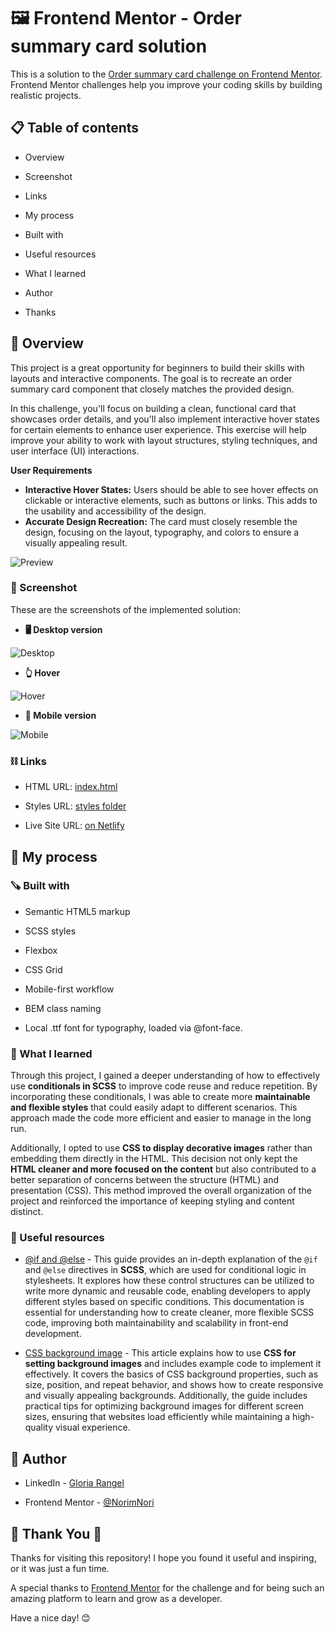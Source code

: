 # 🖼 Frontend Mentor - Order summary card solution

This is a solution to the [Order summary card challenge on Frontend Mentor](https://www.frontendmentor.io/challenges/order-summary-component-QlPmajDUj). Frontend Mentor challenges help you improve your coding skills by building realistic projects. 

##  📋 Table of contents

-  Overview

-  Screenshot

-  Links

-  My process

-  Built with

-  Useful resources

- What I learned

-  Author

-  Thanks

##  📖 Overview

This project is a great opportunity for beginners to build their skills with layouts and interactive components. The goal is to recreate an order summary card component that closely matches the provided design.

In this challenge, you'll focus on building a clean, functional card that showcases order details, and you'll also implement interactive hover states for certain elements to enhance user experience. This exercise will help improve your ability to work with layout structures, styling techniques, and user interface (UI) interactions.

**User Requirements**
-  **Interactive Hover States:** Users should be able to see hover effects on clickable or interactive elements, such as buttons or links. This adds to the usability and accessibility of the design.
-  **Accurate Design Recreation:** The card must closely resemble the design, focusing on the layout, typography, and colors to ensure a visually appealing result.


![Preview](./images/desktop-preview.jpg)

###  📸 Screenshot

These are the screenshots of the implemented solution:

-  **🖥️ Desktop version**

![Desktop](./images/summary_desktop.png)

-  **👆 Hover**  

![Hover](./images/summary_hover.png)

-  **📱 Mobile version**

![Mobile](./images/summary_mobile.png)


###  ⛓️ Links

-  HTML URL: [index.html](https://github.com/NorimNori/order-summary-component/blob/main/index.html)

-  Styles URL: [styles folder](https://github.com/NorimNori/order-summary-component/tree/main/styles)

-  Live Site URL: [on Netlify](https://order-summary-component-by-gr.netlify.app/)

##  📌 My process

###  🪚 Built with

-  Semantic HTML5 markup

-  SCSS styles

-  Flexbox

-  CSS Grid

-  Mobile-first workflow

-  BEM class naming 

-  Local .ttf font for typography, loaded via @font-face.

###  🔬 What I learned

Through this project, I gained a deeper understanding of how to effectively use **conditionals in SCSS** to improve code reuse and reduce repetition. By incorporating these conditionals, I was able to create more **maintainable and flexible styles** that could easily adapt to different scenarios. This approach made the code more efficient and easier to manage in the long run.

Additionally, I opted to use **CSS to display decorative images** rather than embedding them directly in the HTML. This decision not only kept the **HTML cleaner and more focused on the content** but also contributed to a better separation of concerns between the structure (HTML) and presentation (CSS). This method improved the overall organization of the project and reinforced the importance of keeping styling and content distinct.

###  📝 Useful resources

-  [@if and @else](https://sass-lang.com/documentation/at-rules/control/if/) - This guide provides an in-depth explanation of the `@if` and `@else` directives in **SCSS**, which are used for conditional logic in stylesheets. It explores how these control structures can be utilized to write more dynamic and reusable code, enabling developers to apply different styles based on specific conditions. This documentation is essential for understanding how to create cleaner, more flexible SCSS code, improving both maintainability and scalability in front-end development.

-  [CSS background image](https://www.freecodecamp.org/espanol/news/imagen-de-fondo-css-con-codigo-de-ejemplo-html/) - This article explains how to use **CSS for setting background images** and includes example code to implement it effectively. It covers the basics of CSS background properties, such as size, position, and repeat behavior, and shows how to create responsive and visually appealing backgrounds. Additionally, the guide includes practical tips for optimizing background images for different screen sizes, ensuring that websites load efficiently while maintaining a high-quality visual experience.

##  👋 Author

-  LinkedIn - [Gloria Rangel](https://www.linkedin.com/in/gloria-rangel-06b960306/)

-  Frontend Mentor - [@NorimNori](https://www.frontendmentor.io/profile/NorimNori)


##  🌟 Thank You 🌟

Thanks for visiting this repository! I hope you found it useful and inspiring, or it was just a fun time.

A special thanks to [Frontend Mentor](https://www.frontendmentor.io) for the challenge and for being such an amazing platform to learn and grow as a developer.

Have a nice day! 😊
